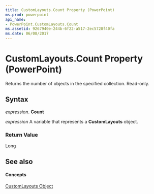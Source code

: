 ```yaml
---
title: CustomLayouts.Count Property (PowerPoint)
ms.prod: powerpoint
api_name:
- PowerPoint.CustomLayouts.Count
ms.assetid: 9267940e-244b-6f22-a517-2ec5728f40fa
ms.date: 06/08/2017
---
```



# CustomLayouts.Count Property (PowerPoint)

Returns the number of objects in the specified collection. Read-only.


## Syntax

 _expression_. **Count**

 _expression_ A variable that represents a **CustomLayouts** object.


### Return Value

Long


## See also


#### Concepts


[CustomLayouts Object](PowerPoint.CustomLayouts.md)

